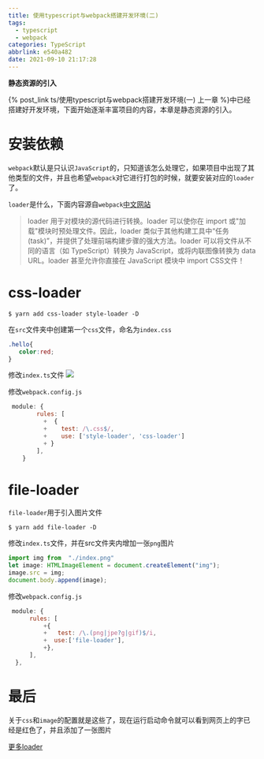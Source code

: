 ```yaml
---
title: 使用typescript与webpack搭建开发环境(二)
tags:
  - typescript
  - webpack
categories: TypeScript
abbrlink: e540a482
date: 2021-09-10 21:17:28
---
```


**静态资源的引入**

{% post_link ts/使用typescript与webpack搭建开发环境(一) 上一章 %}中已经搭建好开发环境，下面开始逐渐丰富项目的内容，本章是静态资源的引入。

# 安装依赖

`webpack`默认是只认识`JavaScript`的，只知道该怎么处理它，如果项目中出现了其他类型的文件，并且也希望`webpack`对它进行打包的时候，就要安装对应的`loader`了。

 `loader`是什么，下面内容源自`webpack`[中文网站](https://www.webpackjs.com/concepts/loaders/)
 >loader 用于对模块的源代码进行转换。loader 可以使你在 import 或"加载"模块时预处理文件。因此，loader 类似于其他构建工具中“任务(task)”，并提供了处理前端构建步骤的强大方法。loader 可以将文件从不同的语言（如 TypeScript）转换为 JavaScript，或将内联图像转换为 data URL。loader 甚至允许你直接在 JavaScript 模块中 import CSS文件！
 
 # css-loader
 
 ```shell
 $ yarn add css-loader style-loader -D
 ```
 在`src`文件夹中创建第一个`css`文件，命名为`index.css`
 
 ```css
 .hello{
    color:red;
}
 ```
 修改`index.ts`文件
 ![](https://img-blog.csdnimg.cn/img_convert/27d15fd81d28dc2b3526209eb0a4eee0.png)
 
修改`webpack.config.js`

```javascript
 module: {
        rules: [
          +  {
          +    test: /\.css$/,
          +    use: ['style-loader', 'css-loader']
          + }
        ],
    }
```
 # file-loader
  `file-loader`用于引入图片文件
  
  ```shell
  $ yarn add file-loader -D
  ```
  修改`index.ts`文件，并在src文件夹内增加一张`png`图片
  
  ```TypeScript
  import img from  "./index.png"
  let image: HTMLImageElement = document.createElement("img");
  image.src = img;
  document.body.append(image);
  ```
  修改`webpack.config.js`
  ```javascript
   module: {
        rules: [
            +{
            +   test: /\.(png|jpe?g|gif)$/i,
            +  use:['file-loader'],
            +},
        ],
    },
  ```
  
# 最后
关于`css`和`image`的配置就是这些了，现在运行启动命令就可以看到网页上的字已经是红色了，并且添加了一张图片

[更多loader](https://webpack.js.org/concepts/loaders/)

